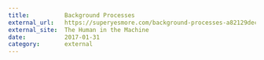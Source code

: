 ```yaml
---
title:          Background Processes
external_url:   https://superyesmore.com/background-processes-a82129dec923d2b923adcbca1af3e39d
external_site:  The Human in the Machine
date:           2017-01-31
category:       external
---
```

